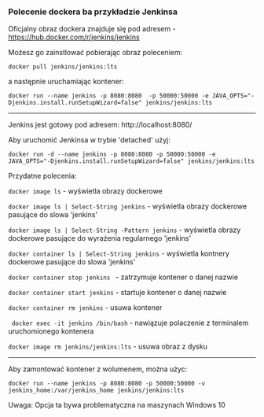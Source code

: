 ### Polecenie dockera ba przykładzie Jenkinsa

Oficjalny obraz dockera znajduje się pod adresem - https://hub.docker.com/r/jenkins/jenkins

Możesz go zainstlować pobierając obraz poleceniem:

```docker pull jenkins/jenkins:lts``` 

a następnie uruchamiając kontener:

```docker run --name jenkins -p 8080:8080  -p 50000:50000 -e JAVA_OPTS="-Djenkins.install.runSetupWizard=false" jenkins/jenkins:lts``` 

----

Jenkins jest gotowy pod adresem: http://localhost:8080/


Aby uruchomić Jenkinsa w trybie 'detached' użyj:

```docker run -d --name jenkins -p 8080:8080 -p 50000:50000 -e JAVA_OPTS="-Djenkins.install.runSetupWizard=false" jenkins/jenkins:lts``` 

Przydatne polecenia:

```docker image ls``` - wyświetla obrazy dockerowe

```docker image ls | Select-String jenkins```  - wyświetla obrazy dockerowe pasujące do slowa 'jenkins'

```docker image ls | Select-String -Pattern jenkins``` - wyświetla obrazy dockerowe pasujące do wyrażenia regularnego 'jenkins'

```docker container ls | Select-String jenkins``` - wyświetla kontnery dockerowe pasujące do slowa 'jenkins'

```docker container stop jenkins ``` - zatrzymuje kontener o danej nazwie

```docker container start jenkins``` - startuje kontener o danej nazwie

```docker container rm jenkins``` - usuwa kontener

`` docker exec -it jenkins /bin/bash`` - nawiązuje polaczenie z terminalem uruchomionego kontenera

`` docker image rm jenkins/jenkins:lts `` - usuwa obraz z dysku 


---

Aby zamontować kontener z wolumenem, można użyc:

```docker run --name jenkins -p 8080:8080 -p 50000:50000 -v jenkins_home:/var/jenkins_home jenkins/jenkins:lts```

Uwaga: Opcja ta bywa problematyczna na maszynach Windows 10